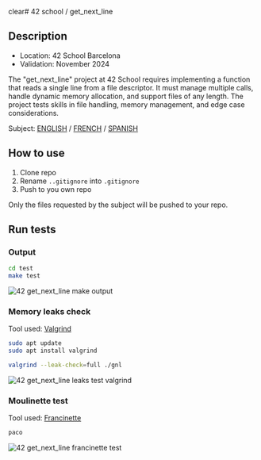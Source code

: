 clear# 42 school / get_next_line

## Description
- Location: 42 School Barcelona
- Validation: November 2024

The "get_next_line" project at 42 School requires implementing a function that reads a single line from a file descriptor. It must manage multiple calls, handle dynamic memory allocation, and support files of any length. The project tests skills in file handling, memory management, and edge case considerations.

Subject: [ENGLISH](./docs/en.subject.pdf) / [FRENCH](./docs/fr.subject.pdf) / [SPANISH](./docs/es.subject.pdf)

## How to use

1. Clone repo
2. Rename `..gitignore` into `.gitignore`
3. Push to you own repo

Only the files requested by the subject will be pushed to your repo.

## Run tests

### Output
```bash
cd test
make test
```
![42 get_next_line make output](https://github.com/user-attachments/assets/0897266a-9390-4e7f-a377-a79399602392)

### Memory leaks check
Tool used: [Valgrind](https://valgrind.org/)
```bash
sudo apt update
sudo apt install valgrind
```
```bash
valgrind --leak-check=full ./gnl
```
![42 get_next_line leaks test valgrind](https://github.com/user-attachments/assets/5c926eca-ff3f-4f0e-b764-d8a1ce38a0fa)

### Moulinette test
Tool used: [Francinette](https://github.com/xicodomingues/francinette)
```bash
paco
```
![42 get_next_line francinette test](https://github.com/user-attachments/assets/a0819972-1505-47db-9c18-b3bffbd2aa1d)
